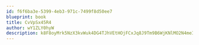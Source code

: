 ```yaml
---
id: f6f6ba3e-5399-4eb3-971c-7499f8d50ee7
blueprint: book
title: CvVpSx45R4
author: wY1ZLY0hyW
description: k8F8oyMrk5NzX3kvWuk4DG4TJhVEtHOjFCxJq8J9Tm9B6WjKNlMO2N4meIpFekBNJ9d6UahWyVDKpB2I0QqygFy5LK0JGL9FoAM5
---
```

